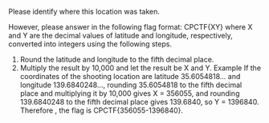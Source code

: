 Please identify where this location was taken.

However, please answer in the following flag format: CPCTF{XY}
where X and Y are the decimal values ​​of latitude and longitude, respectively, converted into integers using the following steps.

1. Round the latitude and longitude to the fifth decimal place.
2. Multiply the result by 10,000 and let the result be X and Y.
Example
If the coordinates of the shooting location are latitude 35.6054818... and longitude 139.6840248...,
rounding 35.6054818 to the fifth decimal place and multiplying it by 10,000 gives X = 356055, and
rounding 139.6840248 to the fifth decimal place gives 139.6840, so Y = 1396840. Therefore
, the flag is CPCTF{356055-1396840}.
